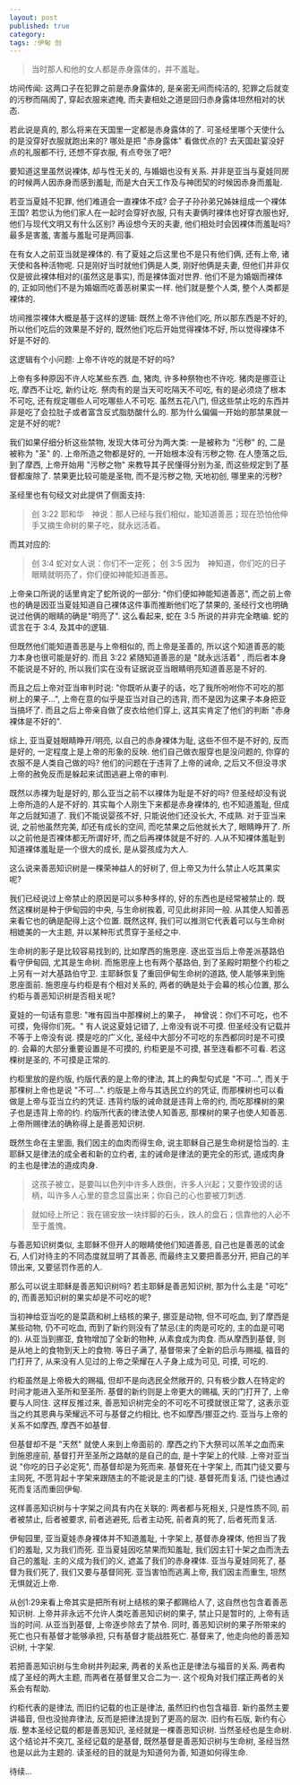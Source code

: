 ```yaml
---
layout: post
published: true
category:
tags: :伊甸 创
---
```


>当时那人和他的女人都是赤身露体的，并不羞耻。

坊间传闻: 这两口子在犯罪之前是赤身露体的, 是亲密无间而纯洁的, 犯罪之后就变的污秽而隔阂了, 穿起衣服来遮掩, 而夫妻相处之道是回归赤身露体坦然相对的状态.

若此说是真的, 那么将来在天国里一定都是赤身露体的了. 可圣经里哪个天使什么的是没穿好衣服就跑出来的? 哪处是把 "赤身露体" 看做优点的? 去天国赴宴没好点的礼服都不行, 还想不穿衣服, 有点夸张了吧?

要知道这里虽然说裸体, 却与性无关的, 与婚姻也没有关系. 并非是亚当与夏娃同房的时候两人因赤身而感到羞耻, 而是大白天工作及与神团契的时候因赤身而羞耻.

若亚当夏娃不犯罪, 他们难道会一直裸体不成? 会子子孙孙弟兄姊妹组成一个裸体王国? 若您认为他们家人在一起时会穿好衣服, 只有夫妻俩时裸体也好穿衣服也好, 他们与现代文明又有什么区别? 再设想今天的夫妻, 他们相处时会因裸体而羞耻吗? 最多是害羞, 害羞与羞耻可是两回事.

在有女人之前亚当就是裸体的. 有了夏娃之后这里也不是只有他们俩, 还有上帝, 诸天使和各种活物呢. 只是刚好当时就他们俩是人类, 刚好他俩是夫妻, 但他们并非仅仅是彼此裸体相对的(虽然这是事实), 而是裸体面对世界. 他们不是为婚姻而裸体的, 正如同他们不是为婚姻而吃善恶树果实一样. 他们就是整个人类, 整个人类都是裸体的.

坊间推崇裸体大概是基于这样的逻辑: 既然上帝不许他们吃, 所以那东西是不好的, 所以他们吃后的效果是不好的, 既然他们吃后开始觉得裸体不好, 所以觉得裸体不好是不好的.

这逻辑有个小问题: 上帝不许吃的就是不好的吗?

上帝有多种原因不许人吃某些东西. 血, 猪肉, 许多种祭物也不许吃. 猪肉是挪亚让吃, 摩西不让吃, 新约让吃. 祭肉有的是当天可吃隔天不可吃, 有的是必须烧了根本不可吃, 还有规定哪些人可吃哪些人不可吃. 虽然五花八门, 但这些禁止吃的东西并非是吃了会拉肚子或者富含反式脂肪酸什么的. 那为什么偏偏一开始的那禁果就一定是不好的呢?

我们如果仔细分析这些禁物, 发现大体可分为两大类: 一是被称为 "污秽" 的, 二是被称为 "圣" 的. 上帝所造之物都是好的, 一开始根本没有污秽之物. 在人堕落之后, 到了摩西, 上帝开始用 "污秽之物" 来教导其子民懂得分别为圣, 而这些规定到了基督都废除了. 禁果更比较可能是圣物, 而不是污秽之物, 天地初创, 哪里来的污秽?

圣经里也有句经文对此提供了侧面支持:

>创 3:22 耶和华　神说：那人已经与我们相似，能知道善恶；现在恐怕他伸手又摘生命树的果子吃，就永远活着。

而其对应的:

>创 3:4 蛇对女人说：你们不一定死；
>创 3:5 因为　神知道，你们吃的日子眼睛就明亮了，你们便如神能知道善恶。

上帝亲口所说的话里肯定了蛇所说的一部分: "你们便如神能知道善恶", 而之前上帝也的确是因亚当夏娃知道自己裸体这件事而推断他们吃了禁果的, 圣经行文也明确说过他俩的眼睛的确是"明亮了". 这么看起来, 蛇在 3:5 所说的并非完全瞎编. 蛇的谎言在于 3:4, 及其中的逻辑.

但既然他们能知道善恶是与上帝相似的, 而上帝是圣善的, 所以这个知道善恶的能力本身也很可能是好的. 而且 3:22 紧随知道善恶的是 "就永远活着" , 而后者本身不能说是不好的, 所以我们实在没有证据说亚当眼睛明亮知道善恶是不好的.

而且之后上帝对亚当审判时说: "你既听从妻子的话，吃了我所吩咐你不可吃的那树上的果子...", 上帝在意的似乎是亚当对自己的违背, 而不是因为这果子本身把亚当搞坏了. 而且之后上帝亲自做了皮衣给他们穿上, 这其实肯定了他们的判断 "赤身裸体是不好的".

综上, 亚当夏娃眼睛睁开/明亮, 以自己的赤身裸体为耻, 这些不但不是不好的, 反而是好的, 一定程度上是上帝的形象的反映. 他们自己做衣服穿也是没问题的, 你穿的衣服不是人类自己做的吗? 他们的问题在于违背了上帝的诫命, 之后又不但没寻求上帝的赦免反而是躲起来试图逃避上帝的审判.

既然以赤裸为耻是好的, 那么亚当之前不以裸体为耻是不好的吗? 但圣经却没有说上帝所造的人是不好的. 其实每个人刚生下来都是赤身裸体的, 也不知道羞耻, 但成年之后就知道了. 我们不能说婴孩不好, 只能说他们还没长大, 不成熟. 对于亚当来说, 之前他虽然完美, 却还有成长的空间, 而吃禁果之后他就长大了, 眼睛睁开了. 所以之前他是否裸体都无所谓好坏, 而之后再裸体就是不好的. 人从不知裸体羞耻到知道裸体羞耻是一个很大的成长, 是从婴孩成为大人.

这么说来善恶知识树是一棵荣神益人的好树了, 但上帝又为什么禁止人吃其果实呢?

我们已经说过上帝禁止的原因是可以多种多样的, 好的东西也是经常被禁止的. 既然这棵树是种于伊甸园的中央, 与生命树挨着, 可见此树非同一般. 从其使人知善恶来看它也的确是配得上这个位置. 既然这样, 我们可以推测它代表着可以与生命树相媲美的一大主题, 并以某种形式贯穿于圣经之中.

生命树的影子是比较容易找到的, 比如摩西的施恩座. 逐出亚当后上帝差派基路伯看守伊甸园, 尤其是生命树. 而施恩座上也有两个基路伯, 到了圣殿时期整个约柜之上另有一对大基路伯守卫. 主耶稣恢复了重回伊甸生命树的道路, 使人能够来到施恩座面前. 施恩座与约柜是有个相对关系的, 两者的确是处于会幕的核心位置, 那么约柜与善恶知识树是否相关呢?

夏娃的一句话有意思: "唯有园当中那棵树上的果子，　神曾说：你们不可吃，也不可摸，免得你们死。" 有人说这夏娃记错了, 上帝没有说不可摸. 但圣经没有记载并不等于上帝没有说. 摸是吃的广义化, 圣经中大部分不可吃的东西都同时是不可摸的. 会幕的大部分重要设置是不可摸的, 约柜更是不可摸, 甚至连看都不可看. 若这棵树是圣的, 不可摸是正常的.

约柜里放的是约版, 约版代表的是上帝的律法, 其上的典型句式是 "不可...", 而关于那棵树上帝也是说 "不可...". 约版是上帝与其选民立约的凭证, 而那棵树也可以看做是上帝与亚当立约的凭证. 违背约版的诫命就是违背上帝的约, 而吃那棵树的果子也是违背上帝的约. 约版所代表的律法使人知善恶, 那棵树的果子也使人知善恶. 上帝所赐律法的确称得上是善恶知识树.

既然生命在主里面, 我们因主的血肉而得生命, 说主耶稣自己是生命树是恰当的. 主耶稣又是律法的成全者和新的立约者, 主的诫命是律法的更完全的形式, 道成肉身的主也是律法的道成肉身.

>这孩子被立，是要叫以色列中许多人跌倒，许多人兴起；又要作毁谤的话柄，叫许多人心里的意念显露出来；你自己的心也要被刀刺透.

> 就如经上所记：我在锡安放一块绊脚的石头，跌人的盘石；信靠他的人必不至于羞愧。

与善恶知识树类似, 主耶稣不但开人的眼睛使他们知道善恶, 自己也是善恶的试金石, 人们对待主的不同态度就显明了其善恶, 而最终主又要把善恶分开, 把自己的羊领出来, 又要惩罚作恶的人.

那么可以说主耶稣是善恶知识树吗? 若主耶稣是善恶知识树, 那为什么主是 "可吃" 的, 而善恶知识树的果实却是不可吃的呢?

当初神给亚当吃的是菜蔬和树上结核的果子, 挪亚是动物, 但不可吃血, 到了摩西是某些动物, 仍不可吃血, 而到了新约则没有了禁忌(主的肉是可吃的, 主的血是可喝的). 从亚当到挪亚, 食物增加了全新的物种, 从素食成为肉食. 而从摩西到基督, 则是从地上的食物到天上的食物. 等日子满了, 基督带来了全新的启示与赐福, 福音的门打开了, 从来没有人见过的上帝之荣耀在人子身上成为可见, 可摸, 可吃的.

约柜虽然是上帝极大的赐福, 但却不是向选民全然敞开的, 只有极少数人在特定的时间才能进入圣所和至圣所. 基督的新约则是上帝更大的赐福, 天的门打开了, 上帝要与人同住. 这样反推过来, 善恶知识树完全的不可吃不可摸就很正常了, 这表示亚当之约其恩典与荣耀远不可与基督之约相比, 也不如摩西/挪亚之约. 亚当与上帝的关系不如摩西, 摩西不如基督.

但基督却不是 "天然" 就使人来到上帝面前的. 摩西之约下大祭司以羔羊之血而来到施恩座前, 基督打开至圣所之路献的是自己的血, 是十字架上的代赎. 上帝对亚当说 "你吃的日子必定死", 而基督却是为死而来. 基督死在十字架上, 而其门徒又要与主同死, 不愿背起十字架来跟随主的不能说是主的门徒. 基督死而复活, 门徒也通过死而复活而重回伊甸.

这样善恶知识树与十字架之间具有内在关联的: 两者都与死相关, 只是性质不同, 前者被禁止, 后者被要求, 前者逃避死, 后者主动死, 前者真的死了, 后者死而复活.

伊甸园里, 亚当夏娃赤身裸体并不知道羞耻, 十字架上, 基督赤身裸体, 他担当了我们的羞耻, 又为我们而死. 亚当夏娃因吃禁果而知羞耻, 我们因主钉十架之血而洗去自己的羞耻. 主的义成为我们的义, 遮盖了我们的赤身裸体. 亚当与夏娃同死了, 基督为我们死了, 我们又要与基督同死. 亚当害怕而逃离上帝, 我们因主而重生, 坦然无惧就近上帝.

从创1:29来看上帝其实是把所有树上结核的果子都赐给人了, 这自然也包含着善恶知识树. 上帝并非永远不允许人类吃善恶知识树的果子, 禁止只是暂时的, 上帝有适当的时间. 从亚当到基督, 上帝逐步除去了禁令. 同时, 善恶知识树的果子所带来的死亡也只有基督才能够承担, 只有基督才能战胜死亡. 基督来了, 他走向他的善恶知识树, 十字架.

若把善恶知识树与生命树并列起来, 两者的关系也正是律法与福音的关系.  两者构成了圣经的两大主题, 而两者在基督里又合二为一. 这个视角对我们摆正两者的关系会有帮助.

约柜代表的是律法, 而旧约记载的也正是律法, 虽然旧约也包含福音. 新约虽然主要讲福音, 但也没抛弃律法, 反而是把律法提到了更高的层次. 旧约有石版, 新约有心版. 整本圣经记载的都是善恶知识, 圣经就是一棵善恶知识树. 当然圣经也是生命树. 这个结论并不突兀, 圣经记载的是基督, 既然基督是善恶知识树与生命树, 圣经当然也是以此为主题的. 读圣经的目的就是为知道何为善, 知道如何得生命.

待续...

